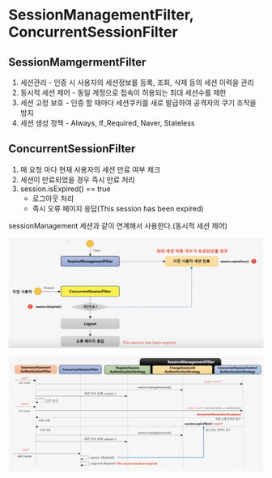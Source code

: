 # SessionManagementFilter, ConcurrentSessionFilter

## SessionMamgermentFilter

1. 세션관리 - 인증 시 사용자의 세션정보를 등록, 조회, 삭제 등의 세션 이력을 관리
2. 동시적 세션 제어 - 동일 계정으로 접속이 허용되는 최대 세션수를 제한
3. 세션 고정 보호 - 인증 할 때마다 세션쿠키를 새로 발급하여 공격자의 쿠기 조작을 방지
4. 세션 생성 정책 - Always, If\_Required, Naver, Stateless

## ConcurrentSessionFilter

1. 매 요청 마다 현재 사용자의 세션 만료 여부 체크
2. 세션이 만료되었을 경우 즉시 만료 처리
3. session.isExpired\(\) == true
   * 로그아웃 처리
   * 즉시 오류 페이지 응답\(This session has been expired\)

sessionManagement 세션과 같이 연계해서 사용한다.\(동시적 세션 제어\)

![](../../../../.gitbook/assets/2020-09-27-9.49.36.png)

![](../../../../.gitbook/assets/2020-09-27-9.54.08.png)

